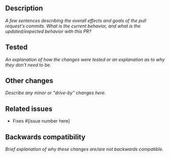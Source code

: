 Description
-----------

_A few sentences describing the overall effects and goals of the pull request's commits.
What is the current behavior, and what is the updated/expected behavior with this PR?_

Tested
------

_An explanation of how the changes were tested or an explanation as to why they don't need to be._

Other changes
-------------

_Describe any minor or "drive-by" changes here._

Related issues
--------------

- Fixes #[issue number here]

Backwards compatibility
-----------------------

_Brief explanation of why these changes are/are not backwards compatible._
